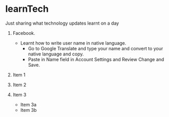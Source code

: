 learnTech
=========

Just sharing what technology updates learnt on a day

1. Facebook.
   * Learnt how to write user name in native language.
     * Go to Google Translate and type your name and convert to your native language and copy.
     * Paste in Name field in Account Settings and Review Change and Save.

1. Item 1
2. Item 2
3. Item 3
   * Item 3a
   * Item 3b
